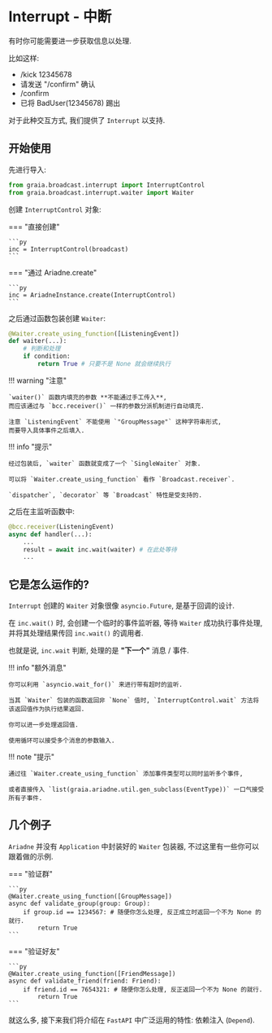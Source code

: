 # Interrupt - 中断

有时你可能需要进一步获取信息以处理.

比如这样:

<div>
<ul>
 <li class="chat right">/kick 12345678</li>
 <li class="chat left"> 请发送 "/confirm" 确认</li>
 <li class="chat right">/confirm</li>
 <li class="chat left">已将 BadUser(12345678) 踢出</li>
</ul>
</div>

对于此种交互方式, 我们提供了 `Interrupt` 以支持.

## 开始使用

先进行导入:

```py
from graia.broadcast.interrupt import InterruptControl
from graia.broadcast.interrupt.waiter import Waiter
```

创建 `InterruptControl` 对象:

=== "直接创建"

    ```py
    inc = InterruptControl(broadcast)
    ```

=== "通过 Ariadne.create"

    ```py
    inc = AriadneInstance.create(InterruptControl)
    ```

之后通过函数包装创建 `Waiter`:

```py
@Waiter.create_using_function([ListeningEvent])
def waiter(...):
    # 判断和处理
    if condition:
        return True # 只要不是 None 就会继续执行
```

!!! warning "注意"

    `waiter()` 函数内填充的参数 **不能通过手工传入**,
    而应该通过与 `bcc.receiver()` 一样的参数分派机制进行自动填充.

    注意 `ListeningEvent` 不能使用 `"GroupMessage"` 这种字符串形式,
    而要导入具体事件之后填入.

!!! info "提示"

    经过包装后, `waiter` 函数就变成了一个 `SingleWaiter` 对象.

    可以将 `Waiter.create_using_function` 看作 `Broadcast.receiver`.

    `dispatcher`, `decorator` 等 `Broadcast` 特性是受支持的.

之后在主监听函数中:

```py
@bcc.receiver(ListeningEvent)
async def handler(...):
    ...
    result = await inc.wait(waiter) # 在此处等待
    ...
```

## 它是怎么运作的?

`Interrupt` 创建的 `Waiter` 对象很像 `asyncio.Future`, 是基于回调的设计.

在 `inc.wait()` 时, 会创建一个临时的事件监听器, 等待 `Waiter` 成功执行事件处理, 并将其处理结果传回 `inc.wait()` 的调用者.

也就是说, `inc.wait` 判断, 处理的是 **"下一个"** 消息 / 事件.

!!! info "额外消息"

    你可以利用 `asyncio.wait_for()` 来进行带有超时的监听.

    当其 `Waiter` 包装的函数返回非 `None` 值时, `InterruptControl.wait` 方法将该返回值作为执行结果返回.

    你可以进一步处理返回值.

    使用循环可以接受多个消息的参数输入.

!!! note "提示"

    通过往 `Waiter.create_using_function` 添加事件类型可以同时监听多个事件,

    或者直接传入 `list(graia.ariadne.util.gen_subclass(EventType))` 一口气接受所有子事件.

## 几个例子

`Ariadne` 并没有 `Application` 中封装好的 `Waiter` 包装器, 不过这里有一些你可以跟着做的示例.

=== "验证群"

    ```py
    @Waiter.create_using_function([GroupMessage])
    async def validate_group(group: Group):
        if group.id == 1234567: # 随便你怎么处理, 反正成立时返回一个不为 None 的就行.
            return True
    ```

=== "验证好友"

    ```py
    @Waiter.create_using_function([FriendMessage])
    async def validate_friend(friend: Friend):
        if friend.id == 7654321: # 随便你怎么处理, 反正返回一个不为 None 的就行.
            return True
    ```


就这么多, 接下来我们将介绍在 `FastAPI` 中广泛运用的特性: 依赖注入 (`Depend`).
